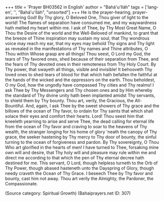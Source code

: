 +++
title = 'Prayer BH03562 in English'
author = "Bahá'u'lláh"
tags = ['lang-en', '', "Bahá'u'lláh", "unsorted"]
+++
He is the prayer-hearing, prayer-answering God!
By Thy glory, O Beloved One, Thou giver of light to the world!  The flames of separation have consumed me, and my waywardness hath melted my heart within me.  I ask of Thee, by Thy Most Great Name, O Thou the Desire of the world and the Well-Beloved of mankind, to grant that the breeze of Thine inspiration may sustain my soul, that Thy wondrous voice may reach my ear, that my eyes may behold Thy signs and Thy light as revealed in the manifestations of Thy names and Thine attributes, O Thou within Whose grasp are all things!
Thou seest, O Lord my God, the tears of Thy favored ones, shed because of their separation from Thee, and the fears of Thy devoted ones in their remoteness from Thy Holy Court.  By Thy power, that swayeth all things, visible and invisible!  It behooveth Thy loved ones to shed tears of blood for that which hath befallen the faithful at the hands of the wicked and the oppressors on the earth.  Thou beholdest, O my God, how the ungodly have compassed Thy cities and Thy realms!  I ask Thee by Thy Messengers and Thy chosen ones and by Him whereby the standard of Thy divine unity hath been implanted amidst Thy servants, to shield them by Thy bounty.  Thou art, verily, the Gracious, the All-Bountiful.
And, again, I ask Thee by the sweet showers of Thy grace and the billows of the ocean of Thy favor, to ordain for Thy saints that which shall solace their eyes and comfort their hearts.  Lord!  Thou seest him that kneeleth yearning to arise and serve Thee, the dead calling for eternal life from the ocean of Thy favor and craving to soar to the heavens of Thy wealth, the stranger longing for his home of glory 'neath the canopy of Thy grace, the seeker hastening by Thy mercy to Thy door of bounty, the sinful turning to the ocean of forgiveness and pardon.
By Thy sovereignty, O Thou Who art glorified in the hearts of men!  I have turned to Thee, forsaking mine own will and desire, that Thy holy will and pleasure may rule within me and direct me according to that which the pen of Thy eternal decree hath destined for me.  This servant, O Lord, though helpless turneth to the Orb of Thy Power, though abased hasteneth unto the Dayspring of Glory, though needy craveth the Ocean of Thy Grace.  I beseech Thee by Thy favor and bounty, cast him not away.
Thou art verily the Almighty, the Pardoner, the Compassionate.

(Source category: Spiritual Growth)
(Bahaiprayers.net ID: 307)
